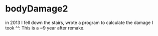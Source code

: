 # bodyDamage2
in 2013 I fell down the stairs, wrote a program to calculate the damage I took ^^. This is a ~9 year after remake.

